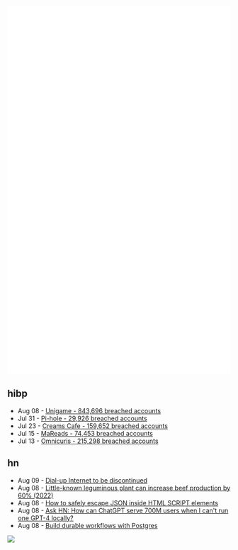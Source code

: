 ![Metrics](https://raw.githubusercontent.com/phixion/phixion/master/metrics.svg)

## hibp

<!--
for https://github.com/phixion/phixion/blob/main/.github/workflows/feeds.yml
-->
<!--START_SECTION:haveibeenpwnd-->
- Aug 08 - [Unigame - 843,696 breached accounts](https://haveibeenpwned.com/Breach/Unigame)
- Jul 31 - [Pi-hole - 29,926 breached accounts](https://haveibeenpwned.com/Breach/ThePi-Hole)
- Jul 23 - [Creams Cafe - 159,652 breached accounts](https://haveibeenpwned.com/Breach/CreamsCafe)
- Jul 15 - [MaReads - 74,453 breached accounts](https://haveibeenpwned.com/Breach/MaReads)
- Jul 13 - [Omnicuris - 215,298 breached accounts](https://haveibeenpwned.com/Breach/Omnicuris)
<!--END_SECTION:haveibeenpwnd-->

## hn

<!--
for https://github.com/phixion/phixion/blob/main/.github/workflows/feeds.yml
-->
<!--START_SECTION:hn-->
- Aug 09 - [Dial-up Internet to be discontinued](https://help.aol.com/articles/dial-up-internet-to-be-discontinued)
- Aug 08 - [Little-known leguminous plant can increase beef production by 60% (2022)](https://www.embrapa.br/en/busca-de-noticias/-/noticia/75361634/little-known-leguminous-plant-can-increase-beef-production-by-60)
- Aug 08 - [How to safely escape JSON inside HTML SCRIPT elements](https://sirre.al/2025/08/06/safe-json-in-script-tags-how-not-to-break-a-site/)
- Aug 08 - [Ask HN: How can ChatGPT serve 700M users when I can't run one GPT-4 locally?](https://news.ycombinator.com/item?id=44840728)
- Aug 08 - [Build durable workflows with Postgres](https://www.dbos.dev/blog/why-postgres-durable-execution)
<!--END_SECTION:hn-->

<!--
for https://yhype.me
-->
![](https://hit.yhype.me/github/profile?user_id=13013670)
